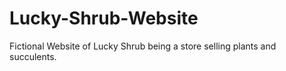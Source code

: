 # Lucky-Shrub-Website
Fictional Website of  Lucky Shrub being a store selling plants and succulents.
